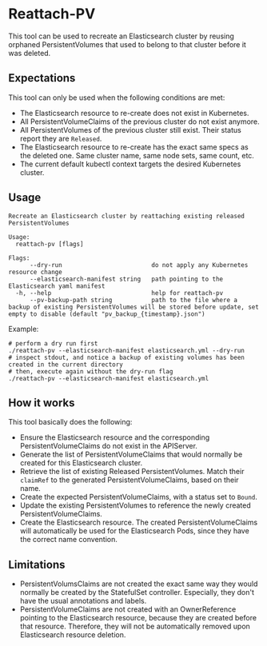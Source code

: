 # Reattach-PV

This tool can be used to recreate an Elasticsearch cluster by reusing orphaned PersistentVolumes that used to belong to that cluster before it was deleted.

## Expectations

This tool can only be used when the following conditions are met:

* The Elasticsearch resource to re-create does not exist in Kubernetes.
* All PersistentVolumeClaims of the previous cluster do not exist anymore.
* All PersistentVolumes of the previous cluster still exist. Their status report they are `Released`.
* The Elasticsearch resource to re-create has the exact same specs as the deleted one. Same cluster name, same node sets, same count, etc.
* The current default kubectl context targets the desired Kubernetes cluster.

## Usage

```
Recreate an Elasticsearch cluster by reattaching existing released PersistentVolumes

Usage:
  reattach-pv [flags]

Flags:
      --dry-run                         do not apply any Kubernetes resource change
      --elasticsearch-manifest string   path pointing to the Elasticsearch yaml manifest
  -h, --help                            help for reattach-pv
      --pv-backup-path string           path to the file where a backup of existing PersistentVolumes will be stored before update, set empty to disable (default "pv_backup_{timestamp}.json")
```

Example:

```
# perform a dry run first
./reattach-pv --elasticsearch-manifest elasticsearch.yml --dry-run
# inspect stdout, and notice a backup of existing volumes has been created in the current directory
# then, execute again without the dry-run flag
./reattach-pv --elasticsearch-manifest elasticsearch.yml
```

## How it works

This tool basically does the following:

* Ensure the Elasticsearch resource and the corresponding PersistentVolumeClaims do not exist in the APIServer.
* Generate the list of PersistentVolumeClaims that would normally be created for this Elasticsearch cluster.
* Retrieve the list of existing Released PersistentVolumes. Match their `claimRef` to the generated PersistentVolumeClaims, based on their name.
* Create the expected PersistentVolumeClaims, with a status set to `Bound`.
* Update the existing PersistentVolumes to reference the newly created PersistentVolumeClaims.
* Create the Elasticsearch resource. The created PersistentVolumeClaims will automatically be used for the Elasticsearch Pods, since they have the correct name convention.

## Limitations

* PersistentVolumsClaims are not created the exact same way they would normally be created by the StatefulSet controller. Especially, they don't have the usual annotations and labels.
* PersistentVolumeClaims are not created with an OwnerReference pointing to the Elasticsearch resource, because they are created before that resource. Therefore, they will not be automatically removed upon Elasticsearch resource deletion.
